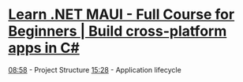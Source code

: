 # [Learn .NET MAUI - Full Course for Beginners | Build cross-platform apps in C#](https://youtu.be/DuNLR_NJv8U?si=5bi_V4ljtMNs5Wub)

[08:58](https://youtu.be/DuNLR_NJv8U?t=538) - Project Structure
[15:28](https://youtu.be/DuNLR_NJv8U?t=928) - Application lifecycle